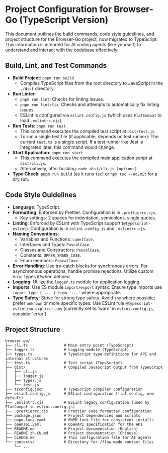 # Project Configuration for Browser-Go (TypeScript Version)

This document outlines the build commands, code style guidelines, and project structure
for the Browser-Go project, now migrated to TypeScript. This information is intended
for AI coding agents (like yourself) to understand and interact with the codebase effectively.

## Build, Lint, and Test Commands

- **Build Project**: `pnpm run build`
  - Compiles TypeScript files from the root directory to JavaScript in the `./dist` directory.
- **Run Linter**:
    - `pnpm run lint`: Checks for linting issues.
    - `pnpm run lint:fix`: Checks and attempts to automatically fix linting issues.
  - ESLint is configured via `eslint.config.js` (which uses `FlatCompat` to load `.eslintrc.cjs`).
- **Run Tests**: `pnpm run test`
  - This command executes the compiled test script at `dist/test.js`.
  - To run a single test file (if applicable, depends on test runner): The current `test.ts` is a single script. If a test runner like Jest is integrated later, this command would change.
- **Start Application**: `pnpm run start`
  - This command executes the compiled main application script at `dist/cli.js`.
  - Alternatively, after building: `node dist/cli.js [options]`
- **Type Check**: `pnpm run build` (as it runs `tsc`) or `npx tsc --noEmit` for a dry run.

## Code Style Guidelines

- **Language**: TypeScript.
- **Formatting**: Enforced by Prettier. Configuration is in `.prettierrc.cjs`.
  - Key settings: 2 spaces for indentation, semicolons, single quotes.
- **Linting**: Enforced by ESLint with TypeScript support (`@typescript-eslint`). Configuration is in `eslint.config.js` and `.eslintrc.cjs`.
- **Naming Conventions**:
  - Variables and Functions: `camelCase`.
  - Interfaces and Types: `PascalCase`.
  - Classes and Constructors: `PascalCase`.
  - Constants: `UPPER_SNAKE_CASE`.
  - Enum members: `PascalCase`.
- **Error Handling**: Use try-catch blocks for synchronous errors. For asynchronous operations, handle promise rejections. Utilize custom error types if/when defined.
- **Logging**: Utilize the `logger.ts` module for application logging.
- **Imports**: Use ES module `import/export` syntax. Ensure type imports use `import type { ... } from '...'` where appropriate.
- **Type Safety**: Strive for strong type safety. Avoid `any` where possible; prefer `unknown` or more specific types. Use ESLint rule `@typescript-eslint/no-explicit-any` (currently set to 'warn' in `eslint.config.js`, consider 'error').

## Project Structure

```
browser-go/
├── cli.ts                # Main entry point (TypeScript)
├── logger.ts             # Logging module (TypeScript)
├── types.ts              # TypeScript type definitions for API and internal structures
├── test.ts               # Test script (TypeScript)
├── dist/                 # Compiled JavaScript output from TypeScript
│   ├── cli.js
│   ├── logger.js
│   ├── types.js
│   └── test.js
├── tsconfig.json         # TypeScript compiler configuration
├── eslint.config.js      # ESLint configuration (flat config, new default)
├── .eslintrc.cjs         # ESLint legacy configuration (used by FlatCompat in eslint.config.js)
├── .prettierrc.cjs       # Prettier code formatter configuration
├── package.json          # Project dependencies and scripts
├── pnpm-lock.yaml        # PNPM lock file for consistent installs
├── openapi.yaml          # OpenAPI specification for the API
├── README.md             # Project documentation (English)
├── README.zh-CN.md       # Project documentation (Chinese)
├── CLAUDE.md             # This configuration file for AI agents
└── contexts/             # Directory for /flow mode context files
    └── ...
